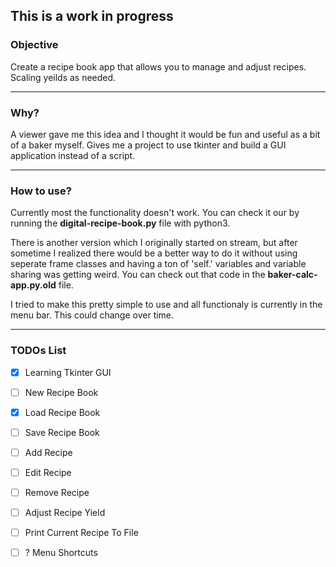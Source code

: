 ## This is a work in progress

### Objective
Create a recipe book app that allows you to manage and adjust recipes. Scaling yeilds as needed.

---
### Why?
A viewer gave me this idea and I thought it would be fun and useful as a bit of a baker myself. Gives me a project to use tkinter and build a GUI application instead of a script.

---
### How to use?
Currently most the functionality doesn't work. You can check it our by running the **digital-recipe-book.py** file with python3.

There is another version which I originally started on stream, but after sometime I realized there would be a better way to do it without using seperate frame classes and having a ton of 'self.' variables and variable sharing was getting weird. You can check out that code in the **baker-calc-app.py.old** file.

I tried to make this pretty simple to use and all functionaly is currently in the menu bar. This could change over time.

---
### TODOs List
 - [x] Learning Tkinter GUI
 - [ ] New Recipe Book
 - [x] Load Recipe Book
 - [ ] Save Recipe Book
 - [ ] Add Recipe
 - [ ] Edit Recipe
 - [ ] Remove Recipe
 - [ ] Adjust Recipe Yield
 - [ ] Print Current Recipe To File
 - [ ] ? Menu Shortcuts
 
